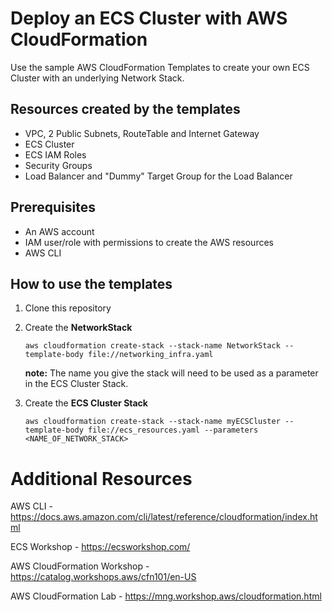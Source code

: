 # Deploy an ECS Cluster with AWS CloudFormation

Use the sample AWS CloudFormation Templates to create your own ECS Cluster with an underlying Network Stack.

## Resources created by the templates

- VPC, 2 Public Subnets, RouteTable and Internet Gateway
- ECS Cluster
- ECS IAM Roles
- Security Groups
- Load Balancer and "Dummy" Target Group for the Load Balancer

## Prerequisites

- An AWS account
- IAM user/role with permissions to create the AWS resources
- AWS CLI

## How to use the templates

1. Clone this repository

2. Create the **NetworkStack**

	`aws cloudformation create-stack --stack-name NetworkStack --template-body file://networking_infra.yaml`

   **note:** The name you give the stack will need to be used as a parameter in the ECS Cluster Stack.

3. Create the **ECS Cluster Stack**

	`aws cloudformation create-stack --stack-name myECSCluster --template-body file://ecs_resources.yaml --parameters <NAME_OF_NETWORK_STACK>`
  
  
# Additional Resources

AWS CLI - https://docs.aws.amazon.com/cli/latest/reference/cloudformation/index.html

ECS Workshop - https://ecsworkshop.com/

AWS CloudFormation Workshop - https://catalog.workshops.aws/cfn101/en-US

AWS CloudFormation Lab - https://mng.workshop.aws/cloudformation.html
